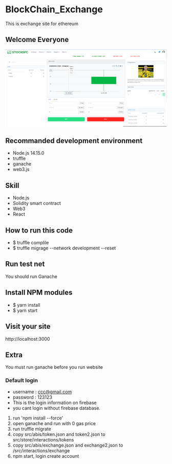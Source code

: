 # BlockChain_Exchange

This is exchange site for ethereum

## Welcome Everyone

![Screen shot](./doc/Capture.PNG)

## Recommanded development environment

- Node.js 14.15.0
- truffle
- ganache
- web3.js

## Skill

- Node.js
- Solidity smart contract
- Web3
- React

## How to run this code

- $ truffle complile
- $ truffle migrage --network development --reset

## Run test net

You should run Ganache

## Install NPM modules

- $ yarn install
- $ yarn start

## Visit your site

http://localhost:3000

## Extra

You must run ganache before you run website

### Default login

- username : ccc@gmail.com
- password : 123123
- This is the login information on firebase
- you cant login without firebase database.

1. run 'npm install --force'
2. open ganache and run with 0 gas price
3. run truffle migrate
4. copy src/abis/token.json and token2.json to src/store/interactions/tokens
5. copy src/abis/exchange.json and exchange2.json to /src/interactions/exchange
6. npm start, login create account
